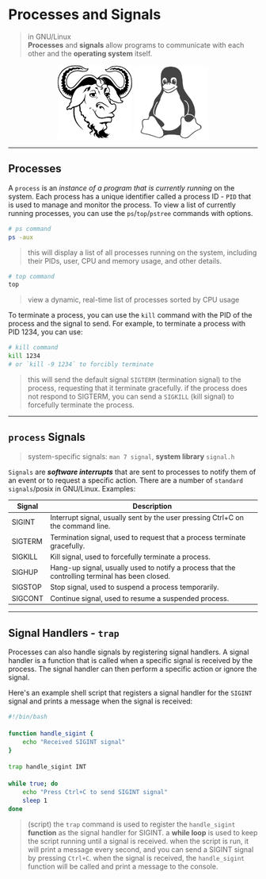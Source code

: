 # Processes and Signals 
> in GNU/Linux <br/>
> **Processes** and **signals** allow programs to communicate with each other and the **operating system** itself.

<div align="center">
 <img src="./gnu_linux/gnu.svg" width="150" height="150" />
 <img src="./gnu_linux/linux.svg" width="150" height="150" />
</div>

---
## Processes
A `process` is an *instance of a program that is currently running* on the system. Each process has a unique identifier called a process ID - `PID` that is used to manage and monitor the process. To view a list of currently running processes, you can use the `ps`/`top`/`pstree` commands with options.

```bash
# ps command
ps -aux
```
> this will display a list of all processes running on the system, including their PIDs, user, CPU and memory usage, and other details.


```bash
# top command
top
```
> view a dynamic, real-time list of processes sorted by CPU usage

To terminate a process, you can use the `kill` command with the PID of the process and the signal to send. For example, to terminate a process with PID 1234, you can use:

```bash
# kill command
kill 1234
# or `kill -9 1234` to forcibly terminate
```
> this will send the default signal `SIGTERM` (termination signal) to the process, requesting that it terminate gracefully. if the process does not respond to SIGTERM, you can send a `SIGKILL` (kill signal) to forcefully terminate the process.

---
## `process` Signals
> system-specific signals: `man 7 signal`, **system library** `signal.h`

`Signals` are ***software interrupts*** that are sent to processes to notify them of an event or to request a specific action. There are a number of `standard signals`/posix in GNU/Linux. Examples:

| Signal   | Description                                                                                              |
| -------- | -------------------------------------------------------------------------------------------------------- |
| SIGINT   | Interrupt signal, usually sent by the user pressing Ctrl+C on the command line.                         |
| SIGTERM  | Termination signal, used to request that a process terminate gracefully.                                 |
| SIGKILL  | Kill signal, used to forcefully terminate a process.                                                    |
| SIGHUP   | Hang-up signal, usually used to notify a process that the controlling terminal has been closed.          |
| SIGSTOP  | Stop signal, used to suspend a process temporarily.                                                      |
| SIGCONT  | Continue signal, used to resume a suspended process.                                                     |


---
## Signal Handlers - `trap`
Processes can also handle signals by registering signal handlers. A signal handler is a function that is called when a specific signal is received by the process. The signal handler can then perform a specific action or ignore the signal.

Here's an example shell script that registers a signal handler for the `SIGINT` signal and prints a message when the signal is received:

```bash
#!/bin/bash

function handle_sigint {
    echo "Received SIGINT signal"
}

trap handle_sigint INT

while true; do
    echo "Press Ctrl+C to send SIGINT signal"
    sleep 1
done
```
> (script) the `trap` command is used to register the `handle_sigint` **function** as the signal handler for SIGINT. a **while loop** is used to keep the script running until a signal is received. when the script is run, it will print a message every second, and you can send a SIGINT signal by pressing `Ctrl+C`. when the signal is received, the `handle_sigint` function will be called and print a message to the console.